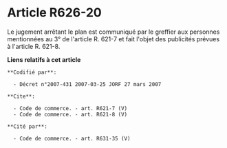 # Article R626-20

Le jugement arrêtant le plan est communiqué par le greffier aux personnes mentionnées au 3° de l'article R. 621-7 et fait
l'objet des publicités prévues à l'article R. 621-8.

**Liens relatifs à cet article**

	**Codifié par**:

	  - Décret n°2007-431 2007-03-25 JORF 27 mars 2007

	**Cite**:

	  - Code de commerce. - art. R621-7 (V)
	  - Code de commerce. - art. R621-8 (V)

	**Cité par**:

	  - Code de commerce. - art. R631-35 (V)
